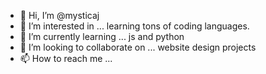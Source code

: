 - 👋 Hi, I’m @mysticaj
- 👀 I’m interested in ... learning tons of coding languages.
- 🌱 I’m currently learning ... js and python
- 💞️ I’m looking to collaborate on ... website design projects
- 📫 How to reach me ... 

<!---
mysticaj/mysticaj is a ✨ special ✨ repository because its `README.md` (this file) appears on your GitHub profile.
You can click the Preview link to take a look at your changes.
--->
